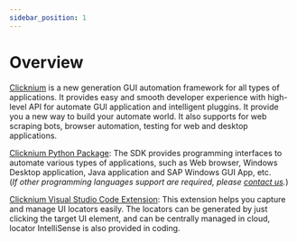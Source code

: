 ```yaml
---
sidebar_position: 1
---
```


# Overview
[Clicknium](https://www.clicknium.com) is a new generation GUI automation framework for all types of applications. It provides easy and smooth developer experience with high-level API for automate GUI application and intelligent pluggins. It provide you a new way to build your automate world. It also supports for web scraping bots, browser automation, testing for web and desktop applications. 

[Clicknium Python Package](./api/python/python.md): The SDK provides programming interfaces to automate various types of applications, such as Web browser, Windows Desktop application, Java application and SAP Windows GUI App, etc.  
(*If other programming languages support are required, please [contact us](https://www.clicknium.com/contact).*)  

[Clicknium Visual Studio Code Extension](./developtools/vscode/vscode.md): This extension helps you capture and manage UI locators easily. The locators can be generated by just clicking the target UI element, and can be centrally managed in cloud, locator IntelliSense is also provided in coding.  
